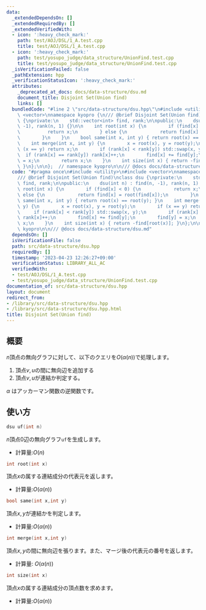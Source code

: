 ```yaml
---
data:
  _extendedDependsOn: []
  _extendedRequiredBy: []
  _extendedVerifiedWith:
  - icon: ':heavy_check_mark:'
    path: test/AOJ/DSL/1_A.test.cpp
    title: test/AOJ/DSL/1_A.test.cpp
  - icon: ':heavy_check_mark:'
    path: test/yosupo_judge/data_structure/UnionFind.test.cpp
    title: test/yosupo_judge/data_structure/UnionFind.test.cpp
  _isVerificationFailed: false
  _pathExtension: hpp
  _verificationStatusIcon: ':heavy_check_mark:'
  attributes:
    _deprecated_at_docs: docs/data-structure/dsu.md
    document_title: Disjoint Set(Union find)
    links: []
  bundledCode: "#line 2 \"src/data-structure/dsu.hpp\"\n#include <utility>\n#include\
    \ <vector>\nnamespace kyopro {\n/// @brief Disjoint Set(Union find)\nclass dsu\
    \ {\nprivate:\n    std::vector<int> find, rank;\n\npublic:\n    dsu(int n) : find(n,\
    \ -1), rank(n, 1) {}\n\n    int root(int x) {\n        if (find[x] < 0) {\n  \
    \          return x;\n        } else {\n            return find[x] = root(find[x]);\n\
    \        }\n    }\n    bool same(int x, int y) { return root(x) == root(y); }\n\
    \    int merge(int x, int y) {\n        x = root(x), y = root(y);\n        if\
    \ (x == y) return x;\n        if (rank[x] < rank[y]) std::swap(x, y);\n      \
    \  if (rank[x] == rank[y]) rank[x]++;\n        find[x] += find[y];\n        find[y]\
    \ = x;\n        return x;\n    }\n    int size(int x) { return -find[root(x)];\
    \ }\n};\n\n};  // namespace kyopro\n\n/// @docs docs/data-structure/dsu.md\n"
  code: "#pragma once\n#include <utility>\n#include <vector>\nnamespace kyopro {\n\
    /// @brief Disjoint Set(Union find)\nclass dsu {\nprivate:\n    std::vector<int>\
    \ find, rank;\n\npublic:\n    dsu(int n) : find(n, -1), rank(n, 1) {}\n\n    int\
    \ root(int x) {\n        if (find[x] < 0) {\n            return x;\n        }\
    \ else {\n            return find[x] = root(find[x]);\n        }\n    }\n    bool\
    \ same(int x, int y) { return root(x) == root(y); }\n    int merge(int x, int\
    \ y) {\n        x = root(x), y = root(y);\n        if (x == y) return x;\n   \
    \     if (rank[x] < rank[y]) std::swap(x, y);\n        if (rank[x] == rank[y])\
    \ rank[x]++;\n        find[x] += find[y];\n        find[y] = x;\n        return\
    \ x;\n    }\n    int size(int x) { return -find[root(x)]; }\n};\n\n};  // namespace\
    \ kyopro\n\n/// @docs docs/data-structure/dsu.md"
  dependsOn: []
  isVerificationFile: false
  path: src/data-structure/dsu.hpp
  requiredBy: []
  timestamp: '2023-04-23 12:26:27+09:00'
  verificationStatus: LIBRARY_ALL_AC
  verifiedWith:
  - test/AOJ/DSL/1_A.test.cpp
  - test/yosupo_judge/data_structure/UnionFind.test.cpp
documentation_of: src/data-structure/dsu.hpp
layout: document
redirect_from:
- /library/src/data-structure/dsu.hpp
- /library/src/data-structure/dsu.hpp.html
title: Disjoint Set(Union find)
---
```

## 概要
$n$頂点の無向グラフに対して、以下のクエリを$O(\alpha(n))$で処理します。
1. 頂点$v,u$の間に無向辺を追加する
1. 頂点$v,u$が連結か判定する。

$\alpha$ はアッカーマン関数の逆関数です。
## 使い方
```cpp
dsu uf(int n)
```
$n$頂点$0$辺の無向グラフ`uf`を生成します。
- 計算量:$O(n)$

```cpp
int root(int x)
```
頂点$x$の属する連結成分の代表元を返します。
- 計算量:$O(\alpha(n))$

```cpp
bool same(int x,int y)
```
頂点$x,y$が連結かを判定します。
- 計算量:$O(\alpha(n))$

```cpp
int merge(int x,int y)
```
頂点$x,y$の間に無向辺を張ります。また、マージ後の代表元の番号を返します。
- 計算量: $O(\alpha(n))$

```cpp
int size(int x)
```
頂点$x$の属する連結成分の頂点数を求めます。
- 計算量:$O(\alpha(n))$